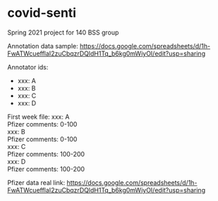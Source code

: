 # covid-senti
Spring 2021 project for 140 BSS group

Annotation data sample:
  https://docs.google.com/spreadsheets/d/1h-FwATWcuefflaI2zuCbqzrDQldH1Tq_b6kg0mWiyOI/edit?usp=sharing

Annotator ids:<br />
<ul>
<li>xxx: A</li>
<li>xxx: B</li>
<li>xxx: C</li>
<li>xxx: D</li>
</ul>

First week file:
xxx: A <br />
  Pfizer comments: 0-100<br />
xxx: B<br />
  Pfizer comments: 0-100<br />
xxx: C<br />
  Pfizer comments: 100-200<br />
xxx: D<br />
  Pfizer comments: 100-200<br />
  
Pfizer data real link:
  https://docs.google.com/spreadsheets/d/1h-FwATWcuefflaI2zuCbqzrDQldH1Tq_b6kg0mWiyOI/edit?usp=sharing
